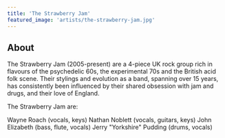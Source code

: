 ```yaml
---
title: 'The Strawberry Jam'
featured_image: 'artists/the-strawberry-jam.jpg'
---
```


## About

The Strawberry Jam (2005-present) are a 4-piece UK rock group rich in flavours of the psychedelic 60s, the experimental 70s and the British acid folk scene. Their stylings and evolution as a band, spanning over 15 years, has consistently been influenced by their shared obsession with jam and drugs, and their love of England.

The Strawberry Jam are:

Wayne Roach (vocals, keys)
Nathan Noblett (vocals, guitars, keys)
John Elizabeth (bass, flute, vocals)
Jerry "Yorkshire" Pudding (drums, vocals)
